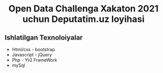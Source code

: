 <h1 align="center">Open Data Challenga Xakaton 2021 uchun Deputatim.uz loyihasi</h1>



**Ishlatilgan Texnoloiyalar**
-------------------
<ul>
    <li>Html/css - bootstrap</li>
    <li>Javascript - jQuery</li>
    <li>Php - Yii2 FrameWork</li>
    <li>mySql</li>
</ul>
